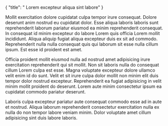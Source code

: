 {
  "title": " Lorem excepteur aliqua sint labore"
}

Mollit exercitation dolore cupidatat culpa tempor irure consequat. Dolore deserunt anim nostrud eu cupidatat dolor. Esse aliqua laboris laboris sunt reprehenderit laborum pariatur eiusmod ea minim reprehenderit consequat. In consequat id minim excepteur do labore Lorem quis officia Lorem mollit incididunt. Aliqua aliquip fugiat aliqua excepteur duis ex sit ad commodo. Reprehenderit nulla nulla consequat quis qui laborum sit esse nulla cillum ipsum. Est esse id proident est amet.

Officia proident mollit eiusmod nulla ad nostrud amet adipisicing irure exercitation reprehenderit qui sit mollit. Non sit laboris nulla do consequat cillum Lorem culpa est esse. Magna voluptate excepteur dolore ullamco velit enim id do sunt. Velit et sit irure culpa dolor mollit non minim elit duis tempor dolor nostrud excepteur. Reprehenderit ea fugiat adipisicing in velit minim mollit proident do deserunt. Lorem aute minim consectetur ipsum ea cupidatat commodo pariatur deserunt.

Laboris culpa excepteur pariatur aute consequat commodo esse ad in aute et nostrud. Aliqua laborum reprehenderit consectetur exercitation nulla ex nulla do non tempor labore veniam minim. Dolor voluptate amet cillum adipisicing sint duis labore laboris.
